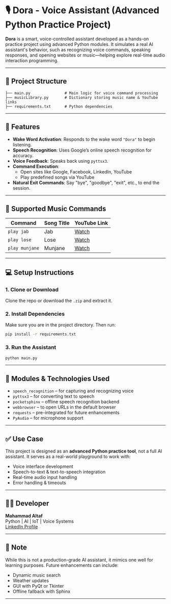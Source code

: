   # 🎙️ Dora - Voice Assistant (Advanced Python Practice Project)

**Dora** is a smart, voice-controlled assistant developed as a hands-on practice project using advanced Python modules. It simulates a real AI assistant's behavior, such as recognizing voice commands, speaking responses, and opening websites or music—helping explore real-time audio interaction programming.

---

## 📁 Project Structure

```
├── main.py               # Main logic for voice command processing
├── musicLibrary.py       # Dictionary storing music name & YouTube links
├── requirements.txt      # Python dependencies 
```

---

## 🚀 Features

- **Wake Word Activation**: Responds to the wake word `"Dora"` to begin listening.
- **Speech Recognition**: Uses Google’s online speech recognition for accuracy.
- **Voice Feedback**: Speaks back using `pyttsx3`.
- **Command Execution**:
  - Open sites like Google, Facebook, LinkedIn, YouTube
  - Play predefined songs via YouTube
- **Natural Exit Commands**: Say "bye", "goodbye", "exit", etc., to end the session.

---

## 🎵 Supported Music Commands

| Command         | Song Title | YouTube Link |
|-----------------|------------|--------------|
| `play jab`      | Jab        | [Watch](https://youtu.be/K-Ts-NFR62o?si=dyUFjX7qPHxudt3I) |
| `play lose`     | Lose       | [Watch](https://youtu.be/VJxppgsHjF8?si=khsinnZu5oBafYw5) |
| `play munjane`  | Munjane    | [Watch](https://youtu.be/xNR4FAEGxV4?si=0hGOtnE7rd_RXFvs) |

---

## 💻 Setup Instructions

### 1. Clone or Download
Clone the repo or download the `.zip` and extract it.

### 2. Install Dependencies
Make sure you are in the project directory. Then run:

```bash
pip install -r requirements.txt
```

### 3. Run the Assistant

```bash
python main.py
```

---

## 🧠 Modules & Technologies Used

- `speech_recognition` – for capturing and recognizing voice
- `pyttsx3` – for converting text to speech
- `pocketsphinx` – offline speech recognition backend
- `webbrowser` – to open URLs in the default browser
- `requests` – pre-integrated for future enhancements
- `PyAudio` – for microphone support

---

## ✅ Use Case

This project is designed as an **advanced Python practice tool**, not a full AI assistant. It serves as a real-world playground to work with:

- Voice interface development
- Speech-to-text & text-to-speech integration
- Real-time audio input handling
- Error handling & timeouts

---

## 🙋‍♂️ Developer

**Mahammad Altaf**  
Python | AI | IoT | Voice Systems  
[LinkedIn Profile](https://www.linkedin.com/in/mahammad-altaf-842326289)

---

## 📌 Note

While this is not a production-grade AI assistant, it mimics one well for learning purposes. Future enhancements can include:
- Dynamic music search
- Weather updates
- GUI with PyQt or Tkinter
- Offline fallback with Sphinx

---
